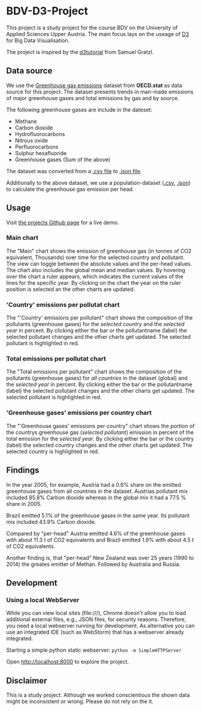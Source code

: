 # BDV-D3-Project

This project is a study project for the course BDV on the University of Applied Sciences Upper Austria. The main focus lays on the useage of [D3](https://github.com/d3/d3) for Big Data Visualisation.

The project is inspired by the [d3tutorial](https://github.com/sgratzl/d3tutorial) from Samuel Gratzl.

## Data source

We use the [Greenhouse gas emissions](http://stats.oecd.org/viewhtml.aspx?datasetcode=AIR_GHG&lang=en#) dataset from **OECD.stat** as data source for this project. The dataset presents trends in man-made emissions of major greenhouse gases and total emissions by gas and by source.

The following greenhouse gases are include in the dateset:

- Methane
- Carbon dioxide
- Hydrofluorocarbons
- Nitrous oxide
- Perfluorocarbons
- Sulphur hexafluoride
- Greenhouse gases (Sum of the above)

The dataset was converted from a [.csv file](./data/GHG_1990_2014.csv) to [.json file](./data/GHG_1990_2014.json).

Additionally to the above dataset, we use a population-dataset ([.csv](./data/population_per_year.csv), [.json](./data/population_per_year.json)) to calculate the greenhouse gas emission per head.

## Usage
Visit [the projects Github page](https://thomaskoppensteiner.github.io/bdv-d3-project/) for a live demo.

### Main chart
The "Main" chart shows the emission of greenhouse gas (in tonnes of CO2 equivalent, Thousands) over time for the selected country and pollutant. The view can toggle between the absolute values and the per-head values. The chart also includes the global mean and median values. By hovering over the chart a ruler appears, which indicates the current values of the lines for the specific year. By clicking on the chart the year on the ruler position is selected an the other charts are updated.

### 'Country' emissions per pollutat chart
The "'Country' emissions per pollutant" chart shows the composition of the pollutants (greenhouse gases) for the _selected country_ and the _selected year_ in percent. By clicking either the bar or the pollutantname (label) the selected pollutant changes and the other charts get updated. The selected pollutant is highlighted in red.

### Total emissions per pollutat chart
The "Total emissions per pollutant" chart shows the composition of the pollutants (greenhouse gases) for _all countries_ in the dataset (global) and the _selected year_ in percent. By clicking either the bar or the pollutantname (label) the selected pollutant changes and the other charts get updated. The selected pollutant is highlighted in red.

### 'Greenhouse gases' emissions per country chart
The "'Greenhouse gases' emissions per country" chart shows the portion of the countrys greenhouse gas (_selected pollutant_) emission in percent of the total emission for the _selected year_. By clicking either the bar or the country (label) the selected country changes and the other charts get updated. The selected country is highlighted in red.

## Findings
In the year 2005, for example, Austria had a 0.6% share on the emitted greenhouse gases from all countries in the dataset.
Austrias pollutant mix included 85.8% Carbon dioxide whereas in the global mix it had a 77.5 % share in 2005.

Brazil emitted 5.1% of the greenhouse gases in the same year. Its pollutant mix included 43.9% Carbon dioxide.

Compared by "per-head" Austria emitted 4.6% of the greenhouse gases with about 11.3 t of CO2 equivalents and Brazil emitted 1.9% with about 4.5 t of CO2 equivalents.

Another finding is, that "per-head" New Zealand was over 25 years (1990 to 2014) the greates emitter of Methan. Followed by Australia and Russia.

## Development

### Using a local WebServer

While you can view local sites (file:///), Chrome doesn't allow you to load additional external files, e.g., JSON files, for security reasons. Therefore, you need a local webserver running for development. As alternative you can use an integrated IDE (such as WebStorm) that has a webserver already integrated.

Starting a simple python static webserver: `python -m SimpleHTTPServer`

Open [http://localhost:8000](http://localhost:8000) to explore the project.

## Disclaimer
This is a study project. Although we worked conscientious the shown data might be inconsistent or wrong. Please do not rely on the it.
